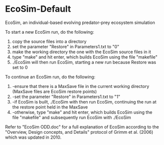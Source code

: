 # EcoSim-Default
EcoSim, an individual-based evolving predator-prey ecosystem simulation

To start a new EcoSim run, do the following:
1. copy the source files into a directory
2. set the parameter "Restore" in Parameters1.txt to "0"
3. make the working directory the one with the EcoSim source files in it
4. type "make" and hit enter, which builds EcoSim using the file "makefile"
5. ./EcoSim will then run EcoSim, starting a new run because Restore was set to 0

To continue an EcoSim run, do the following:
1. -ensure that there is a MaxSave file in the current working directory (MaxSave files are EcoSim restore points)
2. -set the parameter "Restore" in Parameters1.txt to "1"
3. -if EcoSim is built, ./EcoSim with then run EcoSim, continuing the run at the restore point held in the MaxSave
4. -otherwise, type "make" and hit enter, which builds EcoSim using the file "makefile" and subsequently run EcoSim with ./EcoSim

Refer to "EcoSim ODD.doc" for a full explanation of EcoSim according to the "Overview, Design concepts, and Details" protocol of Grimm et al. (2006) which was updated in 2010.
